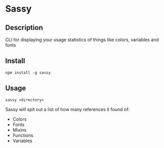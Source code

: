 # Sassy

## Description
CLI for displaying your usage statistics of things like colors, variables and fonts

## Install
`npm install -g sassy`

## Usage
`sassy <directory>`

Sassy will spit out a list of how many references it found of:
* Colors
* Fonts
* Mixins
* Functions
* Variables
